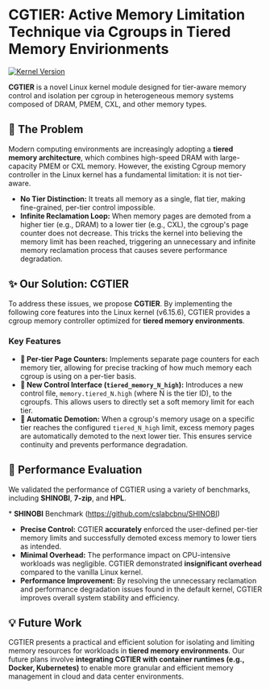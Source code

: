 # CGTIER: Active Memory Limitation Technique via Cgroups in Tiered Memory Envirionments

[![Kernel Version](https://img.shields.io/badge/Linux%20Kernel-6.15.6-blue.svg)](https://www.kernel.org/)

**CGTIER** is a novel Linux kernel module designed for tier-aware memory control and isolation per cgroup in heterogeneous memory systems composed of DRAM, PMEM, CXL, and other memory types.

## 🧐 The Problem

Modern computing environments are increasingly adopting a **tiered memory architecture**, which combines high-speed DRAM with large-capacity PMEM or CXL memory. However, the existing Cgroup memory controller in the Linux kernel has a fundamental limitation: it is not tier-aware.

* **No Tier Distinction:** It treats all memory as a single, flat tier, making fine-grained, per-tier control impossible.
* **Infinite Reclamation Loop:** When memory pages are demoted from a higher tier (e.g., DRAM) to a lower tier (e.g., CXL), the cgroup's page counter does not decrease. This tricks the kernel into believing the memory limit has been reached, triggering an unnecessary and infinite memory reclamation process that causes severe performance degradation.

## ✨ Our Solution: CGTIER

To address these issues, we propose **CGTIER**. By implementing the following core features into the Linux kernel (v6.15.6), CGTIER provides a cgroup memory controller optimized for **tiered memory environments**.

### Key Features

* **🎯 Per-tier Page Counters:** Implements separate page counters for each memory tier, allowing for precise tracking of how much memory each cgroup is using on a per-tier basis.
* **🔧 New Control Interface (`tiered_memory_N_high`):** Introduces a new control file, `memory.tiered_N.high` (where N is the tier ID), to the cgroupfs. This allows users to directly set a soft memory limit for each tier.
* **🧠 Automatic Demotion:** When a cgroup's memory usage on a specific tier reaches the configured `tiered_N_high` limit, excess memory pages are automatically demoted to the next lower tier. This ensures service continuity and prevents performance degradation.

## 🚀 Performance Evaluation

We validated the performance of CGTIER using a variety of benchmarks, including **SHINOBI**, **7-zip**, and **HPL**.

\* **SHINOBI** Benchmark (https://github.com/cslabcbnu/SHINOBI)

* **Precise Control:** CGTIER **accurately** enforced the user-defined per-tier memory limits and successfully demoted excess memory to lower tiers as intended.
* **Minimal Overhead:** The performance impact on CPU-intensive workloads was negligible. CGTIER demonstrated **insignificant overhead** compared to the vanilla Linux kernel.
* **Performance Improvement:** By resolving the unnecessary reclamation and performance degradation issues found in the default kernel, CGTIER improves overall system stability and efficiency.

## 💡 Future Work

CGTIER presents a practical and efficient solution for isolating and limiting memory resources for workloads in **tiered memory environments**. Our future plans involve **integrating CGTIER with container runtimes (e.g., Docker, Kubernetes)** to enable more granular and efficient memory management in cloud and data center environments.
